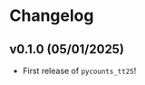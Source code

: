 # Changelog

<!--next-version-placeholder-->

## v0.1.0 (05/01/2025)

- First release of `pycounts_tt25`!